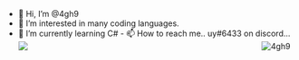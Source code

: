  - 👋 Hi, I’m @4gh9
  - 👀 I’m interested in many coding languages.
   - 🌱 I’m currently learning C#
    -  📫 How to reach me.. uy#6433 on discord...
        <img src="https://discord.c99.nl/widget/theme-1/909623557670187090.png"/></a>
         </a><img align="right" src="https://github-readme-stats.vercel.app/api/top-langs?username=4gh9&count_private=true&hide=procfile,css&theme=dark&border_color=000000&cache_seconds=1800&layout=compact&langs_count=10&custom_title=Most Used Coding Languages" alt="4gh9" /> </p>
